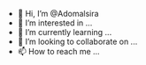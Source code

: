- 👋 Hi, I’m @Adomalsira
- 👀 I’m interested in ...
- 🌱 I’m currently learning ...
- 💞️ I’m looking to collaborate on ...
- 📫 How to reach me ...

<!---
Adomalsira/Adomalsira is a ✨ special ✨ repository because its `README.md` (this file) appears on your GitHub profile.
You can click the Preview link to take a look at your changes.
--->
